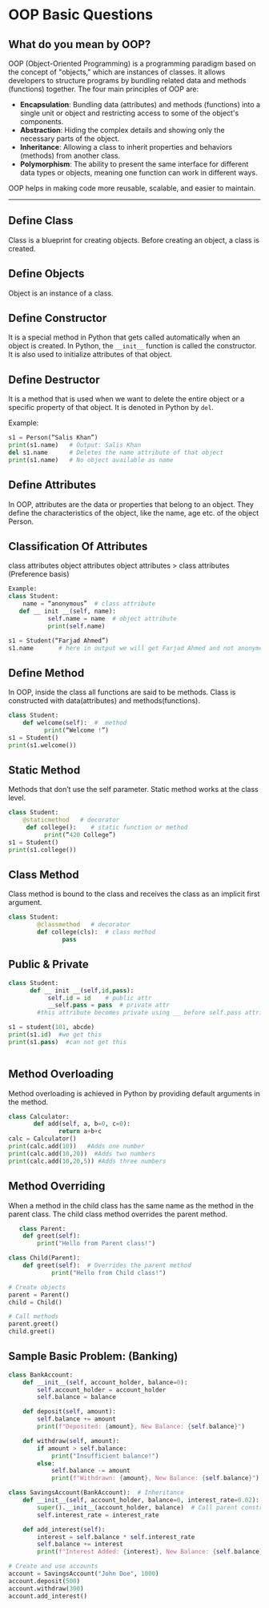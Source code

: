 # OOP Basic Questions

## What do you mean by OOP?

OOP (Object-Oriented Programming) is a programming paradigm based on the concept of "objects," which are instances of classes. It allows developers to structure programs by bundling related data and methods (functions) together. The four main principles of OOP are:
- **Encapsulation**: Bundling data (attributes) and methods (functions) into a single unit or object and restricting access to some of the object's components.
- **Abstraction**: Hiding the complex details and showing only the necessary parts of the object.
- **Inheritance**: Allowing a class to inherit properties and behaviors (methods) from another class.
- **Polymorphism**: The ability to present the same interface for different data types or objects, meaning one function can work in different ways.

OOP helps in making code more reusable, scalable, and easier to maintain.

---

## Define Class
Class is a blueprint for creating objects. Before creating an object, a class is created.

## Define Objects
Object is an instance of a class.

## Define Constructor
It is a special method in Python that gets called automatically when an object is created. In Python, the `__init__` function is called the constructor. It is also used to initialize attributes of that object.

## Define Destructor
It is a method that is used when we want to delete the entire object or a specific property of that object. It is denoted in Python by `del`.

Example:
```python
s1 = Person(“Salis Khan”)
print(s1.name)   # Output: Salis Khan
del s1.name      # Deletes the name attribute of that object
print(s1.name)   # No object available as name
```
## Define Attributes
In OOP, attributes are the data or properties that belong to an object. They define the characteristics of the object, like the name, age etc. of the object Person.

## Classification Of Attributes
class attributes 
object attributes
object attributes > class attributes (Preference basis)

```python
Example:
class Student:
    name = “anonymous”  # class attribute
   def __ init __(self, name):
           self.name = name  # object attribute
           print(self.name)

s1 = Student(“Farjad Ahmed”)
s1.name       # here in output we will get Farjad Ahmed and not anonymous because obj attr has more preference than class attr

```

## Define Method
In OOP, inside the class all functions are said to be methods. Class is constructed with data(attributes) and methods(functions).
``` python
class Student:
    def welcome(self):  #  method
          print(“Welcome !”)
s1 = Student()
print(s1.welcome()) 

```

## Static Method
Methods that don’t use the self parameter. Static method works at the class level.
``` python
class Student:
    @staticmethod   # decorator
     def college():    # static function or method
          print(“420 College”)
s1 = Student()
print(s1.college())

```

## Class Method
Class method is bound to the class and receives the class as an implicit first argument.
``` python
class Student:
        @classmethod   # decorator
        def college(cls):  # class method
               pass

```

## Public & Private
``` python
class Student:
      def __ init __(self,id,pass):
           self.id = id    # public attr
           __self.pass = pass  # private attr
        #this attribute becomes private using __ before self.pass attributes. Since it becomes private attributes outside the Student class we can’t use this pass data. but inside the class if we define another method we can still use pass inside that method. Outside the Student class we can get that pass not directly but get access to the method which used that private attribute pass.

s1 = student(101, abcde)
print(s1.id)  #we get this
print(s1.pass)  #can not get this



```

## Method Overloading
Method overloading is achieved in Python by providing default arguments in the method.
``` python
class Calculator:
       def add(self, a, b=0, c=0):
              return a+b+c
calc = Calculator()
print(calc.add(10))   #Adds one number
print(calc.add(10,20))  #Adds two numbers
print(calc.add(10,20,5)) #Adds three numbers


```

## Method Overriding
When a method in the child class has the same name as the method in the parent class. The child class method overrides the parent method.

```python
   class Parent:
    def greet(self):
        print("Hello from Parent class!")

class Child(Parent):
    def greet(self):  # Overrides the parent method
            print("Hello from Child class!")

# Create objects
parent = Parent()
child = Child()

# Call methods
parent.greet()
child.greet()


```

## Sample Basic Problem: (Banking)
```python
class BankAccount:
    def __init__(self, account_holder, balance=0):
        self.account_holder = account_holder
        self.balance = balance

    def deposit(self, amount):
        self.balance += amount
        print(f"Deposited: {amount}, New Balance: {self.balance}")

    def withdraw(self, amount):
        if amount > self.balance:
            print("Insufficient balance!")
        else:
            self.balance -= amount
            print(f"Withdrawn: {amount}, New Balance: {self.balance}")

class SavingsAccount(BankAccount):  # Inheritance
    def __init__(self, account_holder, balance=0, interest_rate=0.02):
        super().__init__(account_holder, balance)  # Call parent constructor
        self.interest_rate = interest_rate

    def add_interest(self):
        interest = self.balance * self.interest_rate
        self.balance += interest
        print(f"Interest Added: {interest}, New Balance: {self.balance}")

# Create and use accounts
account = SavingsAccount("John Doe", 1000)
account.deposit(500)
account.withdraw(300)
account.add_interest()



```
